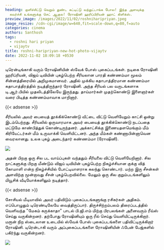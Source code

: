 ```yaml
---
heading: குளிச்சிட்டு வெறும் துண்ட கட்டிட்டு வந்துட்டாங்க போல! இந்த அளவுக்கு
  கவர்ச்சி உங்களுக்கு செட் ஆகுல! ரோஷினி ஹரிப்பிரியன் ஹாட் கிளிக்ஸ்.
preview_image: /images/2022/11/02/roshniharipriyan.jpeg
image_resize: /cdn-cgi/image/w=640,fit=scale-down,q=80,f=auto
categories: cinema
authors: Santhosh
tags:
  - roshni hari priyan
  - vijaytv
title: roshni-haripriyan-new-hot-photo-vijaytv
date: 2022-11-02 18:09:18 +0530
---
```

டிரென்டிங்காகி வரும் ரோஷினியின் ஸ்வேக் போஸ் புகைப்படங்கள்.
நடிகை ரோஷினி ஹரிப்ரியன், விஜய் டிவியின் புகழ்பெற்ற சீரியலான பாரதி கண்ணம்மா மூலம் சின்னத்திரையில் அறிமுகமானவர். அதில் முக்கிய கதாபாத்திரமான கண்ணம்மா கதாபாத்திரத்தில் நடித்திருந்தார் ரோஷினி. அந்த சீரியல் பல வருடங்களாக டி.ஆர்.பியில் முதலிடத்திலேயே இருந்தது. தாய்மார்கள் முதற்கொண்டு இளைஞர்கள் வரை பிடித்த கண்ணம்மாவாக மாறினார்.

{{< adsense >}}


சீரியலில் அவர் பையைத் தூக்கிக்கொண்டு வீட்டை விட்டு வெளியேறும் காட்சி ஒன்று இடம்பெற்றது. சீரியலில் ஒருவாரமாக அவர் பையைத் தூக்கிக்கொண்டு நடப்பதை மட்டுமே காண்பித்துக் கொண்டிருந்தனர். அக்காட்சிக்கு இணையதளமெங்கும் மீம் கிரியேட்டர்கள் மீம் உருவாக்கி வெளியிட்டனர்.‌ அந்த மீம்கள் கண்ணாபின்னாவென வைரலானது. உலக புகழ் அடைந்தார் கண்ணம்மா (ரோஷினி).


![](/images/2022/11/02/roshni-haripriyan-new-hot-photo-vijaytv.jpeg)

அதன் பிறகு ஒரு சில பட வாய்ப்புகள் வந்ததும் சீரியலை விட்டு வெளியேறினார். சில நாட்களுக்கு பிறகு மீண்டும் விஜய் டிவியின் புகழ்பெற்ற நிகழ்ச்சியான குக்கு வித் கோமாளி என்ற நிகழ்ச்சியில் போட்டியாளராக கலந்து கொண்டார்‌. மற்ற இரு சீசன்கள் அளவிற்கு மூன்றாவது சீசன் புகழ்பெறவில்லை. மேலும் ஒரு சில குறும்படங்களிலும் மியூசிக் வீடியோக்களிலும் நடித்தார்.

{{< adsense >}}


சோசியல் மீடியாவில் அவர் பதிவிடும் புகைப்படங்களுங்கு ரசிகர்கள் அதிகம். எப்பொழுதும் டிரெண்டிலேயே வைத்திருப்பார். திருச்சிற்றம்பலம் திரைப்படத்தில் வெளிவந்த "மேகம் கருக்காதா" பாடல் பி.ஜி.எம் மிற்கு பிரபலங்கள் அனைவரும் ரீவ்ஸ் செய்து வருகின்றனர். தற்போது ரோஷினியும் ஒரு ரீல் செய்து வெளியிட்டிருக்கிறார்.
மரூன் நிற ஸ்டைலான உடையில் ஸ்வேக் போஸ் புகைப்படங்களை பதிவிட்டிருக்கிறார் ரோஷினி. டிரென்டாகி வரும் அப்புகைப்படங்களை ரோஷினியின் ஃபேன் பேஜ்களில் பகிர்ந்து வருகின்றனர்.

![](/images/2022/11/02/roshni-haripriyan-new-hot-photo-vijaytv2.jpeg)